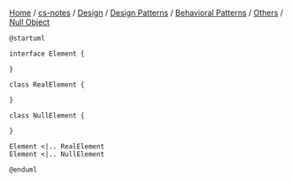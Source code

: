 [Home](https://mengxianbin.github.io) /
[cs-notes](https://mengxianbin.github.io/cs-notes/content) /
[Design](https://mengxianbin.github.io/cs-notes/content/Design) /
[Design Patterns](https://mengxianbin.github.io/cs-notes/content/Design/Design%20Patterns) /
[Behavioral Patterns](https://mengxianbin.github.io/cs-notes/content/Design/Design%20Patterns/Behavioral%20Patterns) /
[Others](https://mengxianbin.github.io/cs-notes/content/Design/Design%20Patterns/Behavioral%20Patterns/Others) /
[Null Object](https://mengxianbin.github.io/cs-notes/content/Design/Design%20Patterns/Behavioral%20Patterns/Others/Null%20Object)

```puml
@startuml

interface Element {

}

class RealElement {

}

class NullElement {

}

Element <|.. RealElement
Element <|.. NullElement

@enduml
```
